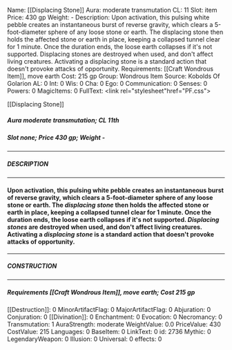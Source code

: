Name: [[Displacing Stone]]
Aura: moderate transmutation
CL: 11
Slot: item
Price: 430 gp
Weight: -
Description: Upon activation, this pulsing white pebble creates an instantaneous burst of reverse gravity, which clears a 5-foot-diameter sphere of any loose stone or earth. The displacing stone then holds the affected stone or earth in place, keeping a collapsed tunnel clear for 1 minute. Once the duration ends, the loose earth collapses if it's not supported. Displacing stones are destroyed when used, and don't affect living creatures. Activating a displacing stone is a standard action that doesn't provoke attacks of opportunity.
Requirements: [[Craft Wondrous Item]], move earth
Cost: 215 gp
Group: Wondrous Item
Source: Kobolds Of Golarion
AL: 0
Int: 0
Wis: 0
Cha: 0
Ego: 0
Communication: 0
Senses: 0
Powers: 0
MagicItems: 0
FullText: <link rel="stylesheet"href="PF.css"><div class="heading"><p class="alignleft">[[Displacing Stone]]</p><div style="clear: both;"></div></div><div><h5><b>Aura </b>moderate transmutation; <b>CL </b>11th</h5><h5><b>Slot </b>none; <b>Price </b>430 gp; <b>Weight </b>-</h5></div><hr/><div><h5><b>DESCRIPTION</b></h5></div><hr/><div><h4><p>Upon activation, this pulsing white pebble creates an instantaneous burst of reverse gravity, which clears a 5-foot-diameter sphere of any loose stone or earth. The <i>displacing stone</i> then holds the affected stone or earth in place, keeping a collapsed tunnel clear for 1 minute. Once the duration ends, the loose earth collapses if it's not supported. <i>Displacing stones</i> are destroyed when used, and don't affect living creatures. Activating a <i>displacing stone</i> is a standard action that doesn't provoke attacks of opportunity.</p></h4></div><hr/><div><h5><b>CONSTRUCTION</b></h5></div><hr/><div><h5><b>Requirements </b>[[Craft Wondrous Item]], <i>move earth</i>; <b>Cost </b>215 gp</h5></div>
[[Destruction]]: 0
MinorArtifactFlag: 0
MajorArtifactFlag: 0
Abjuration: 0
Conjuration: 0
[[Divination]]: 0
Enchantment: 0
Evocation: 0
Necromancy: 0
Transmutation: 1
AuraStrength: moderate
WeightValue: 0.0
PriceValue: 430
CostValue: 215
Languages: 0
BaseItem: 0
LinkText: 0
id: 2736
Mythic: 0
LegendaryWeapon: 0
Illusion: 0
Universal: 0
effects: 0
